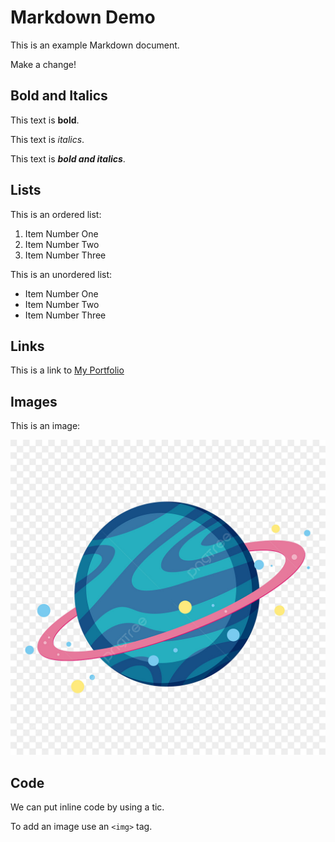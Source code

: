# Markdown Demo

This is an example Markdown document.

Make a change!

## Bold and Italics

This text is **bold**.

This text is _italics_.

This text is **_bold and italics_**.

## Lists

This is an ordered list:

1. Item Number One
2. Item Number Two
3. Item Number Three

This is an unordered list:

- Item Number One
- Item Number Two
- Item Number Three


## Links

This is a link to [My Portfolio](https://github.com/MohithJegan)

## Images

This is an image:

![Planet Image](planet.jpg)

## Code

We can put inline code by using a tic.

To add an image use an `<img>` tag.